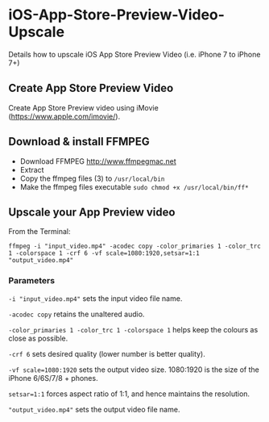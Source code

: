 # iOS-App-Store-Preview-Video-Upscale
Details how to upscale iOS App Store Preview Video (i.e. iPhone 7 to iPhone 7+)

## Create App Store Preview Video
Create App Store Preview video using iMovie (https://www.apple.com/imovie/).

## Download & install FFMPEG
* Download FFMPEG http://www.ffmpegmac.net
* Extract
* Copy the ffmpeg files (3) to `/usr/local/bin`
* Make the ffmpeg files executable `sudo chmod +x /usr/local/bin/ff*`

## Upscale your App Preview video
From the Terminal:

`ffmpeg -i "input_video.mp4" -acodec copy -color_primaries 1 -color_trc 1 -colorspace 1 -crf 6 -vf scale=1080:1920,setsar=1:1 "output_video.mp4"`

### Parameters
`-i "input_video.mp4"` sets the input video file name.

`-acodec copy` retains the unaltered audio.

`-color_primaries 1 -color_trc 1 -colorspace 1` helps keep the colours as close as possible.

`-crf 6` sets desired quality (lower number is better quality).

`-vf scale=1080:1920` sets the output video size. 1080:1920 is the size of the iPhone 6/6S/7/8 + phones.

`setsar=1:1` forces aspect ratio of 1:1, and hence maintains the resolution.

`"output_video.mp4"` sets the output video file name.
